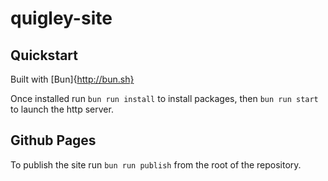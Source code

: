 # quigley-site

## Quickstart
Built with [Bun]{http://bun.sh}

Once installed run
`bun run install`
to install packages, then
`bun run start`
to launch the http server.

## Github Pages
To publish the site run
`bun run publish`
from the root of the repository.
